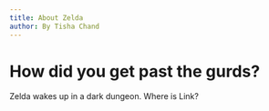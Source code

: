 ```yaml
---
title: About Zelda
author: By Tisha Chand
---
```


# How did you get past the gurds?

Zelda wakes up in a dark dungeon. Where is Link?